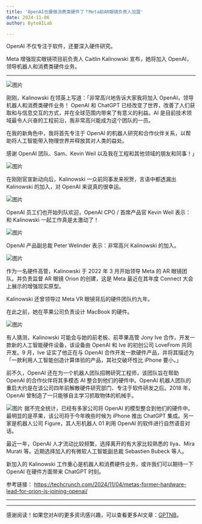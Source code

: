 ```yaml
---
title: 'OpenAI也要做消费类硬件了？Meta前AR眼镜负责人加盟'
date: 2024-11-06
author: ByteAILab

---
```


OpenAI 不仅专注于软件，还要深入硬件研究。

Meta 增强现实眼镜项目前负责人 Caitlin Kalinowski 宣布，她将加入 OpenAI，领导机器人和消费类硬件业务。

---


![图片](https://image.jiqizhixin.com/uploads/editor/f0ed61f2-29b1-435e-8c83-7ebea261ea5e/640.png)

刚刚，Kalinowski 在领英上写道：「非常高兴地告诉大家我将加入 OpenAI，领导机器人和消费类硬件业务！
OpenAI 和 ChatGPT 已经改变了世界，改善了人们获取和与信息交互的方式，并在全球范围内带来了有意义的利益。AI 是目前技术领域最令人兴奋的工程前沿，我非常高兴能成为这个团队的一员。

在我的新角色中，我将首先专注于 OpenAI 的机器人研究和合作伙伴关系，以帮助将人工智能带入物理世界并释放其对人类的益处。

感谢 OpenAI 团队、Sam、Kevin Weil 以及我在工程和其他领域的朋友和同事！」

![图片](https://image.jiqizhixin.com/uploads/editor/f04cfc25-9e20-4092-9f72-45ec40553180/640.png)

在刚刚官宣新动向后，Kalinowski 一众前同事发来祝贺，言语中都透漏出 Kalinowski 的加入，对 OpenAI 来说真的很幸运。

![图片](https://image.jiqizhixin.com/uploads/editor/3ab075b1-ec56-43ae-a63c-5704f06176bc/640.png)

OpenAI 员工们也开始列队欢迎，OpenAI CPO / 首席产品官 Kevin Weil 表示：和 Kalinowski 一起工作真是太激动了！

![图片](https://image.jiqizhixin.com/uploads/editor/cc95fee5-3c9f-423e-855c-b74ba4bb14a8/640.png)

OpenAI 产品副总裁 Peter Welinder 表示：非常高兴 Kalinowski 的加入。

![图片](https://image.jiqizhixin.com/uploads/editor/c5170159-5c5a-49f7-8910-1a2e7ef151fc/640.png)

作为一名硬件高管，Kalinowski 于 2022 年 3 月开始领导 Meta 的 AR 眼镜团队。并负责监督 AR 眼镜 Orion 的创建，这是 Meta 最近在其年度 Connect 大会上展示的增强现实原型。

Kalinowski 还曾领导过 Meta VR 眼镜背后的硬件团队约九年。

在此之前，她在苹果公司负责设计 MacBook 的硬件。

![图片](https://image.jiqizhixin.com/uploads/editor/33b0356c-1c67-46c1-8477-46fbc6a90990/640.png)

有人猜测，Kalinowski 可能会与她的前老板、前苹果高管 Jony Ive 合作，开发一款新的人工智能硬件设备，该设备由 OpenAI 和 Ive 的初创公司 LoveFrom 共同开发。9 月，Ive 证实了他正在与 OpenAI 合作开发一款硬件产品，并将其描述为「一款利用人工智能创造计算体验的产品，其社交破坏性比 iPhone 要小。」

前不久，OpenAI 还在为一个机器人团队招聘研究工程师，该团队旨在帮助 OpenAI 的合作伙伴将其多模态 AI 整合到他们的硬件中。OpenAI 机器人团队的重启大约是在该公司四年前解散硬件研究部门、专注于软件研发之后。2018 年，OpenAI 曾制造了一只能够自主学习抓取物体的机械手。

![图片](https://image.jiqizhixin.com/uploads/editor/5b98d09d-42c3-443e-9c6c-c1ad9fca54a9/640.png)
据不完全统计，已经有多家公司将 OpenAI 的模型整合到他们的硬件中。最明显的是苹果，该公司将于今年晚些时候为 iPhone 推出 ChatGPT 集成。另一家是机器人公司 Figure，其人形机器人 01 利用 OpenAI 的软件进行自然语音对话。

最近一年，OpenAI 人才流动比较频繁，选择离开的有大家比较熟悉的 Ilya、Mira Murati 等。近期选择加入的有微软人工智能副总裁 Sebastien Bubeck 等人。

新加入的 Kalinowski 工作重心是机器人和消费硬件业务，或许我们可以期待一下 OpenAI 在硬件方面带来 ChatGPT 时刻。

参考链接：
https://techcrunch.com/2024/11/04/metas-former-hardware-lead-for-orion-is-joining-openai/ 

---
---
感谢阅读！如果您对AI的更多资讯感兴趣，可以查看更多AI文章：[GPTNB](https://gptnb.com)。